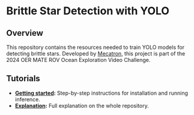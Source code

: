 # Brittle Star Detection with YOLO

## Overview

This repository contains the resources needed to train YOLO models for detecting brittle stars. Developed by [Mecatron](https://mecatron.sg/), this project is part of the 2024 OER MATE ROV Ocean Exploration Video Challenge.

## Tutorials

- **[Getting started](docs/getting_started.md):** Step-by-step instructions for installation and running inference.
- **[Explanation](docs/explanation.md):** Full explanation on the whole repository.



